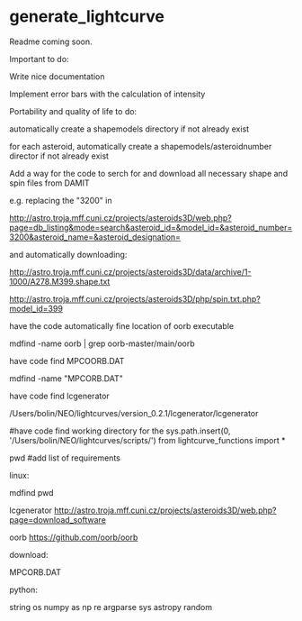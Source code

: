 # generate_lightcurve

Readme coming soon.

Important to do:

Write nice documentation

Implement error bars with the calculation of intensity

Portability and quality of life to do:

automatically create a shapemodels directory if not already exist

for each asteroid, automatically create a shapemodels/asteroidnumber director if not already exist

Add a way for the code to  serch for and download all necessary shape and spin files from DAMIT

e.g. replacing the "3200" in

http://astro.troja.mff.cuni.cz/projects/asteroids3D/web.php?page=db_listing&mode=search&asteroid_id=&model_id=&asteroid_number=3200&asteroid_name=&asteroid_designation=

and automatically downloading:

http://astro.troja.mff.cuni.cz/projects/asteroids3D/data/archive/1-1000/A278.M399.shape.txt

http://astro.troja.mff.cuni.cz/projects/asteroids3D/php/spin.txt.php?model_id=399

have the code automatically fine location of oorb executable

mdfind -name oorb | grep oorb-master/main/oorb

have code find MPCOORB.DAT

mdfind -name "MPCORB.DAT"

have code find lcgenerator

/Users/bolin/NEO/lightcurves/version_0.2.1/lcgenerator/lcgenerator

#have code find working directory for 
the sys.path.insert(0, '/Users/bolin/NEO/lightcurves/scripts/')
from lightcurve_functions import *

pwd
#add list of requirements

linux:

mdfind
pwd

lcgenerator
http://astro.troja.mff.cuni.cz/projects/asteroids3D/web.php?page=download_software

oorb
https://github.com/oorb/oorb

download:

MPCORB.DAT

python:

string
os
numpy as np
re
argparse
sys
astropy
random